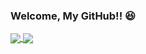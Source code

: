 ### Welcome, My GitHub!! 😆
<!--
![GitHub Stats Card](https://github-readme-stats.vercel.app/api?username=kngy0306&show_icons=true)
![Top Langs](https://github-readme-stats.vercel.app/api/top-langs/?username=kngy0306&layout=compact)
-->

<a href="https://github.com/kngy0306?tab=repositories">
  <img align="center" src="https://github-readme-stats.vercel.app/api?username=kngy0306&show_icons=true" />
</a>
<a href="https://github.com/kngy0306?tab=repositories">
  <img align="center" src="https://github-readme-stats.vercel.app/api/top-langs/?username=kngy0306&layout=compact&hide=ShaderLab,C#" />
</a

<!--
**kngy0306/kngy0306** is a ✨ _special_ ✨ repository because its `README.md` (this file) appears on your GitHub profile.

Here are some ideas to get you started:

- 🔭 I’m currently working on ...
- 🌱 I’m currently learning ...
- 👯 I’m looking to collaborate on ...
- 🤔 I’m looking for help with ...
- 💬 Ask me about ...
- 📫 How to reach me: ...
- 😄 Pronouns: ...
- ⚡ Fun fact: ...
-->
